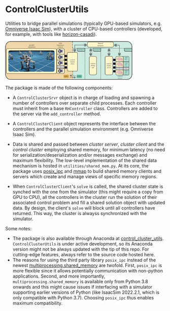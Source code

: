 # ControlClusterUtils

Utilities to bridge parallel simulations (typically GPU-based simulators, e.g. [Omniverse Isaac Sim](https://docs.omniverse.nvidia.com/app_isaacsim/app_isaacsim.html)), with a cluster of CPU-based controllers (developed, for example, with tools like [horizon-casadi](https://github.com/ADVRHumanoids/horizon)). 

<img src="docs/images/overview/architecture.png" alt="drawing" width="400"/>

The package is made of the following components:
- A `ControlClusterSrvr` object is in charge of loading and spawning a number of controllers over separate child processes. Each controller must inherit from a base `RHController` class. Controllers are added to the server via the `add_controller` method.
- A `ControlClusterClient` object represents the interface between the controllers and the parallel simulation environment (e.g. Omniverse Isaac Sim). 
- Data is shared and passed between *cluster server*, *cluster client* and the *control cluster* employing shared memory, for minimum latency (no need for serialization/deserialization and/or messages exchange) and maximum flexibility. 
The low-level implementation of the shared data mechanism is hosted in `utilities/shared_mem.py`. At its core, the package uses [posix_ipc](https://github.com/osvenskan/posix_ipc) and [mmap](https://docs.python.org/3.7/library/mmap.html) to build shared memory clients and servers which create and manage views of specific memory regions. 

- When `ControlClusterClient`'s `solve` is called, the shared cluster state is synched with the one from the simulator (this might require a copy from GPU to CPU), all the controllers in the cluster run the solution of their associated control problem and fill a shared solution object with updated data. By design, the client's `solve` will block until all controllers have returned. This way, the cluster is alwayss synchronized with the simulator.

Some notes: 
- The package is also available through Anaconda at [control_cluster_utils](https://anaconda.org/AndrePatri/control_cluster_utils). `ControlClusterUtils` is under active development, so its Anaconda version might not be always updated with the tip of this repo. For cutting-edge features, always refer to the source code hosted here.
- The reasons for using the third party library `posix_ipc` instead of the newest [multiprocessing.shared_memory](https://docs.python.org/3/library/multiprocessing.shared_memory.html) are twofold. First, `posix_ipc` is more flexible since it allows potentially communication with non-python applications. Second, and more importantly, `multiprocessing.shared_memory` is available only from Python 3.8 onwards and this might cause issues if interfacing with a simulator supporting earlier versions of Python (like IsaacSim 2022.2.1, which is only compatible with Python 3.7). Choosing `posix_ipc` thus enables maximum compatibility.
